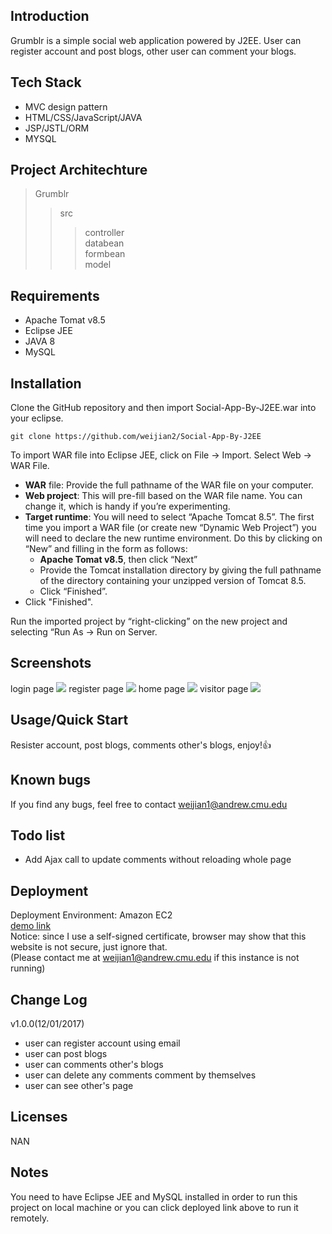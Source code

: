 ## Introduction
Grumblr is a simple social web application powered by J2EE. User can register account and post blogs, other user can comment your blogs.

## Tech Stack
* MVC design pattern
* HTML/CSS/JavaScript/JAVA
* JSP/JSTL/ORM
* MYSQL

## Project Architechture
> Grumblr
>> src
>>> controller<br>
>>> databean<br>
>>> formbean<br>
>>> model<br>

## Requirements
* Apache Tomat v8.5
* Eclipse JEE
* JAVA 8
* MySQL

## Installation
Clone the GitHub repository and then import Social-App-By-J2EE.war into your eclipse.

```
git clone https://github.com/weijian2/Social-App-By-J2EE
```
To import WAR file into Eclipse JEE, click on File -> Import. Select Web -> WAR File.
* **WAR** file: Provide the full pathname of the WAR file on your computer.
* **Web project**: This will pre-fill based on the WAR file name. You can change it, which is handy if
you’re experimenting.
* **Target runtime**: You will need to select “Apache Tomcat 8.5”. The first time you import a WAR
file (or create new “Dynamic Web Project”) you will need to declare the new runtime environment. Do this by clicking on “New” and filling in the form as follows:
	* **Apache Tomat v8.5**, then click “Next”
	* Provide the Tomcat installation directory by giving the full pathname of the directory
containing your unzipped version of Tomcat 8.5.
	* Click “Finished”.
* Click "Finished".

Run the imported project by “right-clicking” on the new project and selecting “Run As -> Run on Server.

## Screenshots
login page
![](https://github.com/weijian2/Social-App-By-J2EE/raw/master/demoPics/login.png)
register page
![](https://github.com/weijian2/Social-App-By-J2EE/raw/master/demoPics/register.png)
home page
![](https://github.com/weijian2/Social-App-By-J2EE/raw/master/demoPics/HomePage.png)
visitor page
![](https://github.com/weijian2/Social-App-By-J2EE/raw/master/demoPics/VisitorPage.png)

## Usage/Quick Start
Resister account, post blogs, comments other's blogs, enjoy!:+1:

## Known bugs
If you find any bugs, feel free to contact weijian1@andrew.cmu.edu

## Todo list
* Add Ajax call to update comments without reloading whole page

## Deployment
Deployment Environment: Amazon EC2 <br>
[demo link](https://54.214.127.64/Social-App-By-J2EE) <br>
Notice: since I use a self-signed certificate, browser may show that this website is not secure, just ignore that. <br>
(Please contact me at weijian1@andrew.cmu.edu if this instance is not running)

## Change Log
v1.0.0(12/01/2017)<br>
* user can register account using email
* user can post blogs
* user can comments other's blogs
* user can delete any comments comment by themselves
* user can see other's page

## Licenses
NAN

## Notes
You need to have Eclipse JEE and MySQL installed in order to run this project on local machine or you can click deployed link above to run it remotely.


